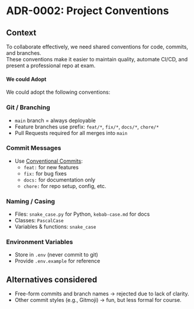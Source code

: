 # ADR-0002: Project Conventions

## Context
To collaborate effectively, we need shared conventions for code, commits, and branches.  
These conventions make it easier to maintain quality, automate CI/CD, and present a professional repo at exam.

#### We could Adopt
We could adopt the following conventions:

### Git / Branching
- `main` branch = always deployable
- Feature branches use prefix: `feat/*`, `fix/*`, `docs/*`, `chore/*`
- Pull Requests required for all merges into `main`

### Commit Messages
- Use [Conventional Commits](https://www.conventionalcommits.org/):
  - `feat:` for new features
  - `fix:` for bug fixes
  - `docs:` for documentation only
  - `chore:` for repo setup, config, etc.

### Naming / Casing
- Files: `snake_case.py` for Python, `kebab-case.md` for docs
- Classes: `PascalCase`
- Variables & functions: `snake_case`

### Environment Variables
- Store in `.env` (never commit to git)
- Provide `.env.example` for reference


## Alternatives considered
- Free-form commits and branch names → rejected due to lack of clarity.
- Other commit styles (e.g., Gitmoji) → fun, but less formal for course.


